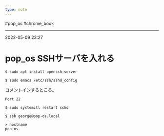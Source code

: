 ```yaml
---
type: note
---
```


#pop_os #chrome_book 

---
2022-05-09  23:27

# pop_os  SSHサーバを入れる

```shell
$ sudo apt install openssh-server

$ sudo emacs /etc/ssh/sshd_config
```

コメントインするところ。

```
Port 22
```

```shell
$ sudo systemctl restart sshd

$ ssh george@pop-os.local

> hostname
pop-os
```


